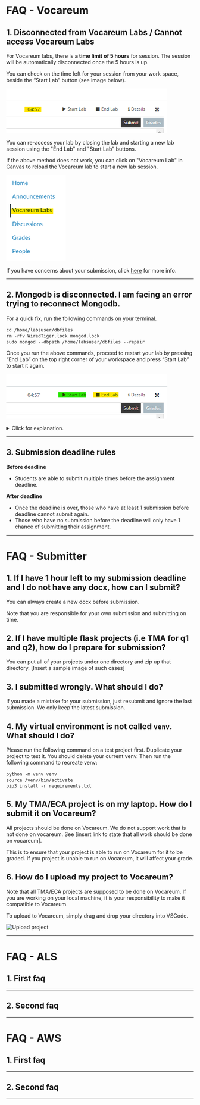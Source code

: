# FAQ - Vocareum

## 1. Disconnected from Vocareum Labs / Cannot access Vocareum Labs

For Vocareum labs, there is **a time limit of 5 hours** for session. The session will be automatically disconnected once the 5 hours is up. 

You can check on the time left for your session from your work space, beside the “Start Lab” button (see image below). 

![Session Time](images/voc-session-time.png)

You can re-access your lab by closing the lab and starting a new lab session using the "End Lab" and "Start Lab" buttons. 


If the above method does not work, you can click on "Vocareum Lab" in Canvas to reload the Vocareum lab to start a new lab session.

![Start/End Lab](images/voc-canvas.png)


If you have concerns about your submission, click [here](#3-submission-deadline-rules) for more info.

---

## 2. Mongodb is disconnected. I am facing an error trying to reconnect Mongodb.

For a quick fix, run the following commands on your terminal.
```
cd /home/labsuser/dbfiles
rm -rfv WiredTiger.lock mongod.lock
sudo mongod --dbpath /home/labsuser/dbfiles --repair
```

Once you run the above commands, proceed to restart your lab by pressing “End Lab” on the top right corner of your workspace and press “Start Lab” to start it again.

![Start/End Lab](images/voc-start-end.png)


<details>
  <summary>Click for explanation.</summary>  
Usually when this happens, it means that the previous Mongodb run was not logged off properly and the lock file was not removed. The commands above try to remove hte lock file.

</details>

---

## 3. Submission deadline rules


**Before deadline**
- Students are able to submit multiple times before the assignment deadline. 

**After deadline**
- Once the deadline is over, those who have at least 1 submission before deadline cannot submit again. 
- Those who have no submission before the deadline will only have 1 chance of submitting their assignment.

---

# FAQ - Submitter

## 1. If I have 1 hour left to my submission deadline and I do not have any docx, how can I submit?
You can always create a new docx before submission.

Note that you are responsible for your own submission and submitting on time.

## 2. If I have multiple flask projects (i.e TMA for q1 and q2), how do I prepare for submission?

You can put all of your projects under one directory and zip up that directory. [Insert a sample image of such cases]

## 3. I submitted wrongly. What should I do?

If you made a mistake for your submission, just resubmit and ignore the last submission. We only keep the latest submission. 

## 4. My virtual environment is not called `venv`. What should I do?

Please run the following command on a test project first. Duplicate your project to test it. You should delete your current venv. Then run the following command to recreate venv:
```
python -m venv venv
source /venv/bin/activate
pip3 install -r requirements.txt
```

## 5. My TMA/ECA project is on my laptop. How do I submit it on Vocareum?

All projects should be done on Vocareum. We do not support work that is not done on vocareum. See [insert link to state that all work should be done on vocareum].

This is to ensure that your project is able to run on Vocareum for it to be graded. If you project is unable to run on Vocareum, it will affect your grade.

## 6. How do I upload my project to Vocareum?

Note that all TMA/ECA projects are supposed to be done on Vocareum. If you are working on your local machine, it is your responsibility to make it compatible to Vocareum.

To upload to Vocareum, simply drag and drop your directory into VSCode. 

![Upload project](images/upload.gif)

---

# FAQ - ALS

## 1. First faq

---

## 2. Second faq

---
# FAQ - AWS

## 1. First faq

---
## 2. Second faq

---
